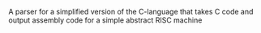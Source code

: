 A parser for a simplified version of the C-language that takes C code and output assembly code for a simple abstract RISC machine
